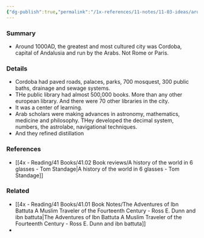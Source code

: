```yaml
---
{"dg-publish":true,"permalink":"/1x-references/11-notes/11-03-ideas/around-1000-ce-the-greatest-city-in-the-world-was-cordoba/","title":"Around 1000CE the greatest city in the world was Cordoba","noteIcon":""}
---
```



### Summary
- Around 1000AD, the greatest and most cultured city was Cordoba, capital of Andalusia and run by the Arabs. Not Rome or Paris.

### Details
- Cordoba had paved roads, palaces, parks, 700 mosquest, 300 public baths, drainage and sewage systems.
- THe public library had almost 500,000 books. More than any other european library.  And there were 70 other libraries in the city.
- It was a center of learning.
- Arab scholars were making advances in astronomy, mathematics, medicine and philosophy. THey developed the decimal system, numbers, the astrolabe, navigational techniques.
- And they refined distillation

### References
- [[4x - Reading/41 Books/41.02 Book reviews/A history of the world in 6 glasses - Tom Standage\|A history of the world in 6 glasses - Tom Standage]]

### Related
- [[4x - Reading/41 Books/41.01 Book Notes/The Adventures of Ibn Battuta A Muslim Traveler of the Fourteenth Century - Ross E. Dunn and ibn battuta\|The Adventures of Ibn Battuta A Muslim Traveler of the Fourteenth Century - Ross E. Dunn and ibn battuta]]
- 